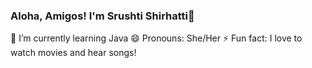 ### Aloha, Amigos! I'm Srushti Shirhatti👋
🌱 I’m currently learning Java 
😄 Pronouns: She/Her
⚡ Fun fact: I love to watch movies and hear songs!

<!--
**Srushtii29/Srushtii29** is a ✨ _special_ ✨ repository because its `README.md` (this file) appears on your GitHub profile.

Here are some ideas to get you started:

- 🔭 I’m currently working on ...
- 🌱 I’m currently learning ...
- 👯 I’m looking to collaborate on ...
- 🤔 I’m looking for help with ...
- 💬 Ask me about ...
- 📫 How to reach me: ...
- 😄 Pronouns: ...
- ⚡ Fun fact: ...
-->
